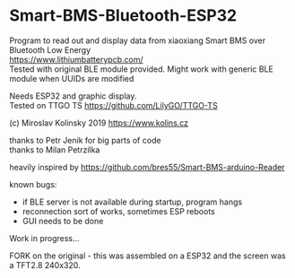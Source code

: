# Smart-BMS-Bluetooth-ESP32
Program to read out and display data from xiaoxiang Smart BMS over Bluetooth Low Energy  
https://www.lithiumbatterypcb.com/  
Tested with original BLE module provided. Might work with generic BLE module when UUIDs are modified  

Needs ESP32 and graphic display.  
Tested on TTGO TS https://github.com/LilyGO/TTGO-TS  

(c) Miroslav Kolinsky 2019  https://www.kolins.cz  

thanks to Petr Jenik for big parts of code  
thanks to Milan Petrzilka  

heavily inspired by https://github.com/bres55/Smart-BMS-arduino-Reader  

known bugs:
* if BLE server is not available during startup, program hangs
* reconnection sort of works, sometimes ESP reboots
* GUI needs to be done

Work in progress...

FORK on the original - this was assembled on a ESP32 and the screen was a TFT2.8 240x320. 



